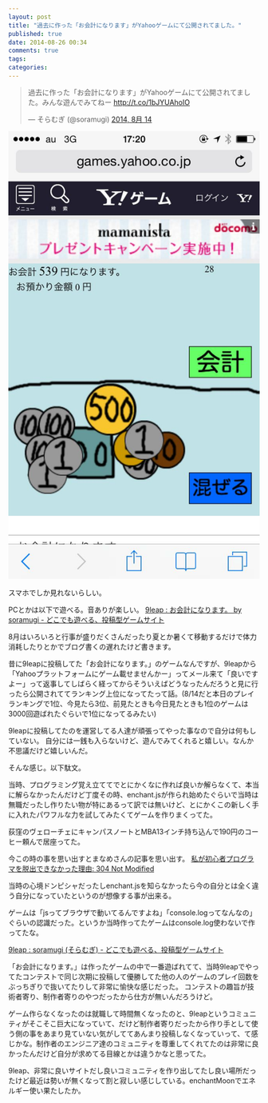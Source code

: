 ```yaml
---
layout: post
title: "過去に作った「お会計になります」がYahooゲームにて公開されてました。"
published: true
date: 2014-08-26 00:34
comments: true
tags: 
categories: 
---
```


<blockquote class="twitter-tweet" lang="ja"><p>過去に作った「お会計になります」がYahooゲームにて公開されてました。みんな遊んでみてねー <a href="http://t.co/1bJYUAhoIO">http://t.co/1bJYUAhoIO</a></p>&mdash; そらむぎ (@soramugi) <a href="https://twitter.com/soramugi/statuses/499833808795865089">2014, 8月 14</a></blockquote>
<script async src="//platform.twitter.com/widgets.js" charset="utf-8"></script>

![IMG_2839.jpg](/images/2014/08/26/IMG_2839.jpg)

スマホでしか見れないらしい。

PCとかは以下で遊べる。音ありが楽しい。
<a href='http://9leap.net/games/481'>9leap : お会計になります。 by soramugi - どこでも遊べる、投稿型ゲームサイト</a>


8月はいろいろと行事が盛りだくさんだったり夏とか暑くて移動するだけで体力消耗したりとかでブログ書くの遅れたけど書きます。

昔に9leapに投稿してた「お会計になります。」のゲームなんですが、9leapから「Yahooプラットフォームにゲーム載せませんかー」ってメール来て「良いですよー」って返事してしばらく経ってからそういえばどうなったんだろうと見に行ったら公開されててランキング上位になってたって話。(8/14だと本日のプレイランキングで1位、今見たら3位、前見たときも今日見たときも1位のゲームは3000回遊ばれたぐらいで1位になってるみたい)

9leapに投稿してたのを運営してる人達が頑張ってやった事なので自分は何もしていない。
自分には一銭も入らないけど、遊んでみてくれると嬉しい。なんか不思議だけど嬉しいんだ。


そんな感じ。以下駄文。


当時、プログラミング覚え立ててでとにかくなに作れば良いか解らなくて、本当に解らなかったんだけど丁度その時、enchant.jsが作られ始めたぐらいで当時は無職だったし作りたい物が特にあるって訳では無いけど、とにかくこの新しく手に入れたパワフルな力を試してみたくてゲームを作りまくってた。

荻窪のヴェローチェにキャンパスノートとMBA13インチ持ち込んで190円のコーヒー頼んで居座ってた。

今この時の事を思い出すとまなめさんの記事を思い出す。
<a href='http://maname.txt-nifty.com/blog/2008/12/post-2a53.html'>私が初心者プログラマを脱出できなかった理由: 304 Not Modified</a>

当時の心境ドンピシャだったしenchant.jsを知らなかったら今の自分とは全く違う自分になっていたというのが想像する事が出来る。

ゲームは「jsってブラウザで動いてるんですよね」「console.logってなんなの」ぐらいの認識だった。というか当時作ってたゲームはconsole.log使わないで作ってたな。

<a href='http://9leap.net/user/soramugi'>9leap : soramugi (そらむぎ) - どこでも遊べる、投稿型ゲームサイト</a>


「お会計になります。」は作ったゲームの中で一番遊ばれてて、当時9leapでやってたコンテストで同じ次期に投稿して優勝してた他の人のゲームのプレイ回数をぶっちぎりで抜いてたりして非常に愉快な感じだった。
コンテストの趣旨が技術者寄り、制作者寄りのやつだったから仕方が無いんだろうけど。

ゲーム作らなくなったのは就職して時間無くなったのと、9leapというコミュニティがそこそこ巨大になっていて、だけど制作者寄りだったから作り手として使う側の事をあまり見ていない気がしててあんまり投稿しなくなっていって、て感じかな。制作者のエンジニア達のコミュニティを尊重してくれてたのは非常に良かったんだけど自分が求めてる目線とかは違うかなと思ってた。

9leap、非常に良いサイトだし良いコミュニティを作り出してたし良い場所だったけど最近は勢いが無くなって割と寂しい感じしている。enchantMoonでエネルギー使い果たしたか。
